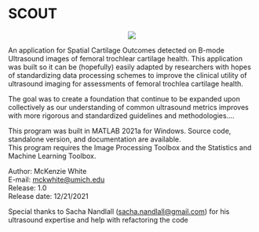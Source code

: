 # SCOUT

<p align="center">
<img src="https://user-images.githubusercontent.com/43157012/147023439-cc42ef57-bc5a-42cf-a0ce-cd058cc253e6.png" />
</p>

An application for Spatial Cartilage Outcomes detected on B-mode Ultrasound images of femoral trochlear cartilage health. This application was built so it can be (hopefully) easily adapted by researchers with hopes of standardizing data processing schemes to improve the clinical utility of ultrasound imaging for assessments of femoral trochlea cartilage health.

The goal was to create a foundation that continue to be expanded upon collectively as our understanding of common ultrasound metrics improves with more rigorous and standardized guidelines and methodologies....

This program was built in MATLAB 2021a for Windows. Source code, standalone version, and documentation are available. <br />
This program requires the Image Processing Toolbox and the Statistics and Machine Learning Toolbox. <br />

Author: McKenzie White <br />
E-mail: mckwhite@umich.edu <br />
Release: 1.0 <br />
Release date: 12/21/2021<br />

Special thanks to Sacha Nandlall (sacha.nandlall@gmail.com) for his ultrasound expertise and help with refactoring the code  <br />
